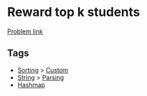 # Reward top k students

[Problem link](https://leetcode.com/problems/reward-top-k-students/)

## Tags

* [Sorting](/README.md#Sorting) > [Custom](/README.md#Sorting-Custom)
* [String](/README.md#String) > [Parsing](/README.md#String-Parsing)
* [Hashmap](/README.md#Hashmap)
